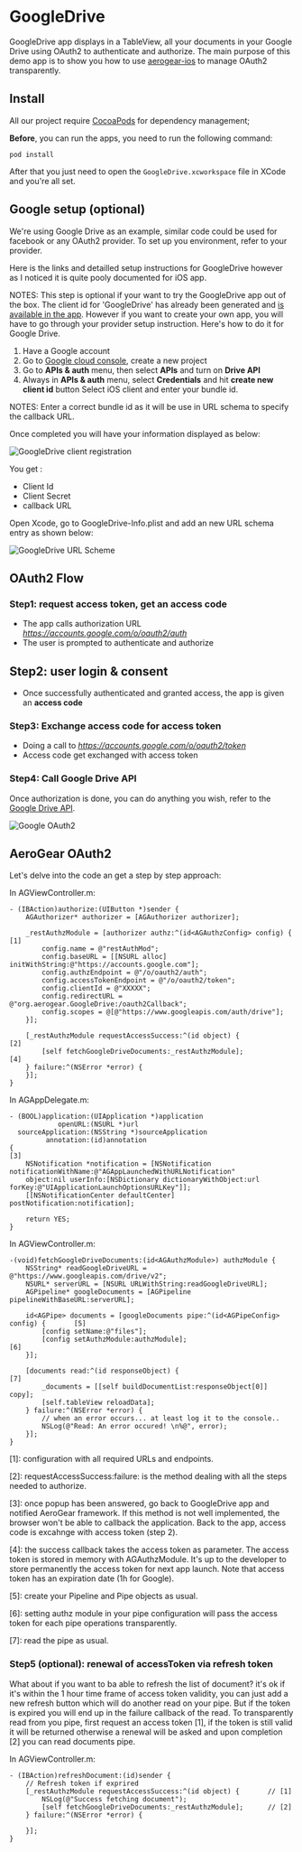 GoogleDrive
==============

GoogleDrive app displays in a TableView, all your documents in your Google Drive using OAuth2 to authenticate and authorize. The main purpose of this demo app is to show you how to use [aerogear-ios](https://github.com/aerogear/aerogear-ios) to manage OAuth2 transparently. 

## Install
All our project require [CocoaPods](http://cocoapods.org/) for dependency management;

**Before**, you can run the apps, you need to run the following command:

    pod install

After that you just need to open the ```GoogleDrive.xcworkspace``` file in XCode and you're all set.

## Google setup (optional)
We're using Google Drive as an example, similar code could be used for facebook or any OAuth2 provider. To set up you environment, refer to your provider. 

Here is the links and detailled setup instructions for GoogleDrive however as I noticed it is quite pooly documented for iOS app.

NOTES: This step is optional if your want to try the GoogleDrive app out of the box. The client id for 'GoogleDrive' has already been generated and [is available in the app](https://github.com/aerogear/aerogear-ios-cookbook/blob/master/GoogleDrive/GoogleDrive/AGViewController.m#L75). However if you want to create your own app, you will have to go through your provider setup instruction. Here's how to do it for Google Drive.

1. Have a Google account
2. Go to [Google cloud console](https://cloud.google.com/console#/project), create a new project
3. Go to __APIs & auth__ menu, then select __APIs__ and turn on __Drive API__
4. Always in __APIs & auth__ menu, select __Credentials__ and hit __create new client id__ button
Select iOS client and enter your bundle id. 

NOTES:
Enter a correct bundle id as it will be use in URL schema to specify the callback URL.

Once completed you will have your information displayed as below: 

![GoogleDrive client registration](https://github.com/aerogear/aerogear-ios-cookbook/raw/master/GoogleDrive/GoogleDrive/Resources/images/client_id.png "GoogleDrive client registration")

You get :

- Client Id
- Client Secret
- callback URL 

Open Xcode, go to GoogleDrive-Info.plist and add an new URL schema entry as shown below:

![GoogleDrive URL Scheme](https://github.com/aerogear/aerogear-ios-cookbook/raw/master/GoogleDrive/GoogleDrive/Resources/images/callback_URL.png "GoogleDrive URL Scheme")

## OAuth2 Flow

### Step1: request access token, get an access code 
- The app calls authorization URL _https://accounts.google.com/o/oauth2/auth_ 
- The user is prompted to authenticate and authorize

## Step2: user login & consent
- Once successfully authenticated and granted access, the app is given an __access code__

### Step3: Exchange access code for access token
- Doing a call to _https://accounts.google.com/o/oauth2/token_
- Access code get exchanged with access token

### Step4: Call Google Drive API
Once authorization is done, you can do anything you wish, refer to the [Google Drive API](https://developers.google.com/drive/v2/reference/).

![Google OAuth2](https://github.com/aerogear/aerogear-ios-cookbook/raw/master/GoogleDrive/GoogleDrive/Resources/images/OAuth2_flow.png "Google OAuth2")

## AeroGear OAuth2

Let's delve into the code an get a step by step approach:

In AGViewController.m:

	- (IBAction)authorize:(UIButton *)sender {
	    AGAuthorizer* authorizer = [AGAuthorizer authorizer];
	    
	    _restAuthzModule = [authorizer authz:^(id<AGAuthzConfig> config) {				[1]
	        config.name = @"restAuthMod";
	        config.baseURL = [[NSURL alloc] initWithString:@"https://accounts.google.com"];
	        config.authzEndpoint = @"/o/oauth2/auth";
	        config.accessTokenEndpoint = @"/o/oauth2/token";
	        config.clientId = @"XXXXX";
	        config.redirectURL = @"org.aerogear.GoogleDrive:/oauth2Callback";
	        config.scopes = @[@"https://www.googleapis.com/auth/drive"];
	    }];
	    
	    [_restAuthzModule requestAccessSuccess:^(id object) {							[2]
	        [self fetchGoogleDriveDocuments:_restAuthzModule];							[4]
	    } failure:^(NSError *error) {
	    }];
	}

In AGAppDelegate.m:

	- (BOOL)application:(UIApplication *)application
	            openURL:(NSURL *)url
	  sourceApplication:(NSString *)sourceApplication
	         annotation:(id)annotation
	{																					[3]
	    NSNotification *notification = [NSNotification notificationWithName:@"AGAppLaunchedWithURLNotification" 
	    object:nil userInfo:[NSDictionary dictionaryWithObject:url forKey:@"UIApplicationLaunchOptionsURLKey"]];
	    [[NSNotificationCenter defaultCenter] postNotification:notification];
	    
	    return YES;
	}

In AGViewController.m:

	-(void)fetchGoogleDriveDocuments:(id<AGAuthzModule>) authzModule {
	    NSString* readGoogleDriveURL = @"https://www.googleapis.com/drive/v2";
	    NSURL* serverURL = [NSURL URLWithString:readGoogleDriveURL];
	    AGPipeline* googleDocuments = [AGPipeline pipelineWithBaseURL:serverURL];
	    
	    id<AGPipe> documents = [googleDocuments pipe:^(id<AGPipeConfig> config) {		[5]
	        [config setName:@"files"];
	        [config setAuthzModule:authzModule];										[6]
	    }];
	    
	    [documents read:^(id responseObject) {											[7]
	        _documents = [[self buildDocumentList:responseObject[0]] copy];
	        [self.tableView reloadData];
	    } failure:^(NSError *error) {
	        // when an error occurs... at least log it to the console..
	        NSLog(@"Read: An error occured! \n%@", error);
	    }];
	}


[1]: configuration with all required URLs and endpoints.


[2]: requestAccessSuccess:failure: is the method dealing with all the steps needed to authorize.


[3]: once popup has been answered, go back to GoogleDrive app and notified AeroGear framework. If this method is not well implemented, the browser won't be able to callback the application. Back to the app, access code is excahnge with access token (step 2).


[4]: the success callback takes the access token as parameter. The access token is stored in memory with AGAuthzModule. It's up to the developer to store permanently the access token for next app launch. Note that access token has an expiration date (1h for Google).


[5]: create your Pipeline and Pipe objects as usual. 


[6]: setting authz module in your pipe configuration will pass the access token for each pipe operations transparently.


[7]: read the pipe as usual.

### Step5 (optional): renewal of accessToken via refresh token
What about if you want to ba able to refresh the list of document? it's ok if it's within the 1 hour time frame of access token validity, you can just add a new refresh button which will do another read on your pipe. But if the token is expired you will end up in the failure callback of the read. To transparently read from you pipe, first request an access token [1], if the token is still valid it will be returned otherwise a renewal will be asked and upon completion [2] you can read documents pipe.

In AGViewController.m:

	- (IBAction)refreshDocument:(id)sender {
	    // Refresh token if exprired
	    [_restAuthzModule requestAccessSuccess:^(id object) { 		// [1]
	        NSLog(@"Success fetching document");
	        [self fetchGoogleDriveDocuments:_restAuthzModule];  	// [2]
	    } failure:^(NSError *error) {
	        
	    }];
	}

